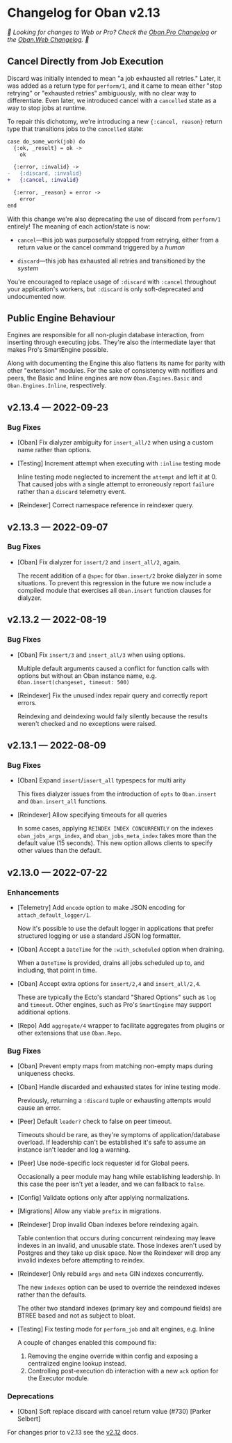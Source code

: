 # Changelog for Oban v2.13

_🌟 Looking for changes to Web or Pro? Check the [Oban.Pro Changelog][opc] or
the [Oban.Web Changelog][owc]. 🌟_

## Cancel Directly from Job Execution

Discard was initially intended to mean "a job exhausted all retries." Later, it
was added as a return type for `perform/1`, and it came to mean either "stop
retrying" or "exhausted retries" ambiguously, with no clear way to
differentiate. Even later, we introduced cancel with a `cancelled` state as a
way to stop jobs at runtime.

To repair this dichotomy, we're introducing a new `{:cancel, reason}` return
type that transitions jobs to the `cancelled` state:

```diff
case do_some_work(job) do
  {:ok, _result} = ok ->
    ok

  {:error, :invalid} ->
-   {:discard, :invalid}
+   {:cancel, :invalid}

  {:error, _reason} = error ->
    error
end
```

With this change we're also deprecating the use of discard from `perform/1`
entirely! The meaning of each action/state is now:

* `cancel`—this job was purposefully stopped from retrying, either from a return
  value or the cancel command triggered by a _human_

* `discard`—this job has exhausted all retries and transitioned by the _system_

You're encouraged to replace usage of `:discard` with `:cancel` throughout your
application's workers, but `:discard` is only soft-deprecated and undocumented
now.

## Public Engine Behaviour

Engines are responsible for all non-plugin database interaction, from inserting
through executing jobs. They're also the intermediate layer that makes Pro's
SmartEngine possible.

Along with documenting the Engine this also flattens its name for parity with
other "extension" modules. For the sake of consistency with notifiers and peers,
the Basic and Inline engines are now `Oban.Engines.Basic` and
`Oban.Engines.Inline`, respectively.

## v2.13.4 — 2022-09-23

### Bug Fixes

- [Oban] Fix dialyzer ambiguity for `insert_all/2` when using a custom name
  rather than options.

- [Testing] Increment attempt when executing with `:inline` testing mode

  Inline testing mode neglected to increment the `attempt` and left it at 0.
  That caused jobs with a single attempt to erroneously report `failure` rather
  than a `discard` telemetry event.

- [Reindexer] Correct namespace reference in reindexer query.

## v2.13.3 — 2022-09-07

### Bug Fixes

- [Oban] Fix dialyzer for `insert/2` and `insert_all/2`, again.

  The recent addition of a `@spec` for `Oban.insert/2` broke dialyzer in some
  situations. To prevent this regression in the future we now include a compiled
  module that exercises all `Oban.insert` function clauses for dialyzer.

## v2.13.2 — 2022-08-19

### Bug Fixes

- [Oban] Fix `insert/3` and `insert_all/3` when using options.

  Multiple default arguments caused a conflict for function calls with options
  but without an Oban instance name, e.g. `Oban.insert(changeset, timeout: 500)`

- [Reindexer] Fix the unused index repair query and correctly report errors.

  Reindexing and deindexing would faily silently because the results weren't
  checked and no exceptions were raised.

## v2.13.1 — 2022-08-09

### Bug Fixes

- [Oban] Expand `insert`/`insert_all` typespecs for multi arity

  This fixes dialyzer issues from the introduction of `opts` to `Oban.insert` and
  `Oban.insert_all` functions.

- [Reindexer] Allow specifying timeouts for all queries

  In some cases, applying `REINDEX INDEX CONCURRENTLY` on the indexes
  `oban_jobs_args_index`, and `oban_jobs_meta_index` takes more than the default
  value (15 seconds). This new option allows clients to specify other values
  than the default.

## v2.13.0 — 2022-07-22

### Enhancements

- [Telemetry] Add `encode` option to make JSON encoding for `attach_default_logger/1`.

  Now it's possible to use the default logger in applications that prefer
  structured logging or use a standard JSON log formatter.

- [Oban] Accept a `DateTime` for the `:with_scheduled` option when draining.

   When a `DateTime` is provided, drains all jobs scheduled up to, and
   including, that point in time.

- [Oban] Accept extra options for `insert/2,4` and `insert_all/2,4`.

  These are typically the Ecto's standard "Shared Options" such as `log` and
  `timeout`. Other engines, such as Pro's `SmartEngine` may support additional
  options.

- [Repo] Add `aggregate/4` wrapper to facilitate aggregates from plugins or
  other extensions that use `Oban.Repo`.

### Bug Fixes

- [Oban] Prevent empty maps from matching non-empty maps during uniqueness checks.

- [Oban] Handle discarded and exhausted states for inline testing mode.

  Previously, returning a `:discard` tuple or exhausting attempts would cause an
  error.

- [Peer] Default `leader?` check to false on peer timeout.

  Timeouts should be rare, as they're symptoms of application/database overload.
  If leadership can't be established it's safe to assume an instance isn't
  leader and log a warning.

- [Peer] Use node-specific lock requester id for Global peers.

  Occasionally a peer module may hang while establishing leadership. In this
  case the peer isn't yet a leader, and we can fallback to `false`.

- [Config] Validate options only after applying normalizations.

- [Migrations] Allow any viable `prefix` in migrations.

- [Reindexer] Drop invalid Oban indexes before reindexing again.

  Table contention that occurs during concurrent reindexing may leave indexes in
  an invalid, and unusable state. Those indexes aren't used by Postgres and they
  take up disk space. Now the Reindexer will drop any invalid indexes before
  attempting to reindex.

- [Reindexer] Only rebuild `args` and `meta` GIN indexes concurrently.

  The new `indexes` option can be used to override the reindexed indexes rather
  than the defaults.

  The other two standard indexes (primary key and compound fields) are BTREE
  based and not as subject to bloat.

- [Testing] Fix testing mode for `perform_job` and alt engines, e.g. Inline

  A couple of changes enabled this compound fix:

  1. Removing the engine override within config and exposing a centralized
     engine lookup instead.
  2. Controlling post-execution db interaction with a new `ack` option for
     the Executor module.

### Deprecations

- [Oban] Soft replace discard with cancel return value (#730) [Parker Selbert]

For changes prior to v2.13 see the [v2.12][prv] docs.

[opc]: https://getoban.pro/docs/pro/changelog.html
[owc]: https://getoban.pro/docs/web/changelog.html
[prv]: https://hexdocs.pm/oban/2.12.1/changelog.html
